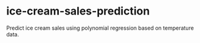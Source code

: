 # ice-cream-sales-prediction
Predict ice cream sales using polynomial regression based on temperature data.
